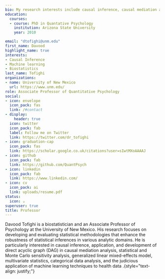 ```yaml
---
bio: My research interests include causal inference, causal mediation analysis, sesitivity analysis.
education:
  courses:
  - course: PhD in Quantative Psychology
    institution: Arizona State University
    year: 2010

email: "dtofighi@unm.edu"
first_name: Davood
highlight_name: true
interests:
- Causal Inference
- Machine learning
- Biostatistics
last_name: Tofighi
organizations:
- name: University of New Mexico
  url: https://www.unm.edu/
role: Associate Professor of Quantitative Psychology
social:
- icon: envelope
  icon_pack: fas
  link: /#contact
- display:
    header: true
  icon: twitter
  icon_pack: fab
  label: Follow me on Twitter
  link: https://twitter.com/dr_tofighi
- icon: graduation-cap
  icon_pack: fas
  link: https://scholar.google.co.uk/citations?user=sIwtMXoAAAAJ
- icon: github
  icon_pack: fab
  link: https://github.com/QuantPsych
- icon: linkedin
  icon_pack: fab
  link: https://www.linkedin.com/
- icon: cv
  icon_pack: ai
  link: uploads/resume.pdf
status:
  icon: ☕️
superuser: true
title: Professor
---
```

Davood Tofighi is a biostatistician and an Associate Professor of Psychology at the University of New Mexico. His research focuses on developing and evaluating statistical methodologies that enhance the robustness of statistical inferences in various analytic domains. He is particularly interested in causal inference, application, and development of direct acyclic graph (DAG) in causal mediation analysis, statistical and Monte Carlo sensitivity analysis, generalized linear mixed-effects model, multivariate statistics, categorical data analysis, and the judicious application of machine learning techniques to health data .{style="text-align: justify;"}
